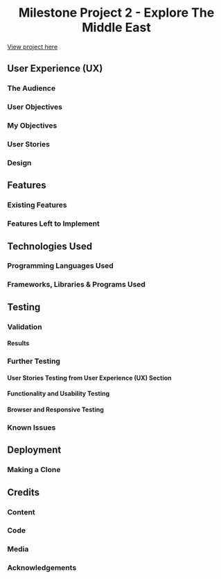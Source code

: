 <h1 align="center">Milestone Project 2 - Explore The Middle East </h1>

[View project here](#)

## User Experience (UX)

### The Audience

### User Objectives

### My Objectives

### User Stories

### Design

## Features

### Existing Features

### Features Left to Implement

## Technologies Used

###  Programming Languages Used

### Frameworks, Libraries & Programs Used

## Testing

### Validation

#### Results

### Further Testing

#### User Stories Testing from User Experience (UX) Section

#### Functionality and Usability Testing

#### Browser and Responsive Testing

### Known Issues

## Deployment

### Making a Clone

## Credits

### Content

### Code

### Media

### Acknowledgements
